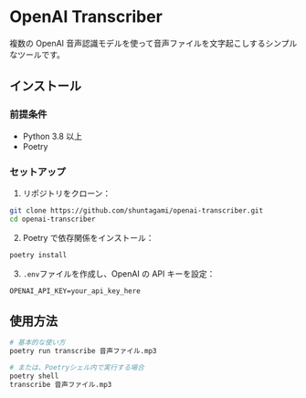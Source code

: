 # OpenAI Transcriber

複数の OpenAI 音声認識モデルを使って音声ファイルを文字起こしするシンプルなツールです。

## インストール

### 前提条件

- Python 3.8 以上
- Poetry

### セットアップ

1. リポジトリをクローン：

```bash
git clone https://github.com/shuntagami/openai-transcriber.git
cd openai-transcriber
```

2. Poetry で依存関係をインストール：

```bash
poetry install
```

3. `.env`ファイルを作成し、OpenAI の API キーを設定：

```
OPENAI_API_KEY=your_api_key_here
```

## 使用方法

```bash
# 基本的な使い方
poetry run transcribe 音声ファイル.mp3

# または、Poetryシェル内で実行する場合
poetry shell
transcribe 音声ファイル.mp3
```
